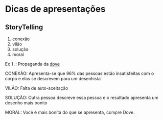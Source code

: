 # Dicas de apresentações

## StoryTelling

1) conexão
2) vilão
3) solução
4) moral

Ex 1 .: Propaganda da [dove](https://www.youtube.com/watch?v=Il0nz0LHbcM)

CONEXÃO: Apresenta-se que 96% das pessoas estão insatisfeitas com o corpo e elas se descrevem para um desenhista

VILÃO: Falta de auto-aceitação

SOLUÇÃO: Outra pessoa descreve essa pessoa e o resultado apresenta um desenho mais bonito

MORAL: Você é mais bonita do que se apresenta, compre Dove.

